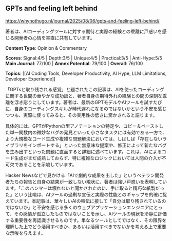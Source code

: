 ## GPTs and feeling left behind

https://whynothugo.nl/journal/2025/08/06/gpts-and-feeling-left-behind/

著者は、AIコーディングツールに対する期待と実際の経験との乖離に戸惑いを感じる開発者の心情を率直に共有しています。

**Content Type**: Opinion & Commentary

**Scores**: Signal:4/5 | Depth:3/5 | Unique:4/5 | Practical:3/5 | Anti-Hype:5/5
**Main Journal**: 77/100 | **Annex Potential**: 79/100 | **Overall**: 76/100

**Topics**: [[AI Coding Tools, Developer Productivity, AI Hype, LLM Limitations, Developer Experience]]

「GPTsと取り残される感覚」と題されたこの記事は、AIを使ったコーディングに関する世間の華やかな成功談と、著者自身の期待外れの経験との間の深刻な乖離を浮き彫りにしています。著者は、最新のGPTモデルやAIツールを試すたびに、自身のコーディングスキルが時代遅れになるのではないかという不安を感じつつも、実際に使ってみると、その実用性の低さに驚かされると語ります。

具体的には、GPTがPythonの型アノテーションの特定や、コピー＆ペーストした単一関数内の微妙なバグの発見といった小さなタスクには有効である一方で、より大規模なコード生成や複雑な問題解決においては、しばしば「存在しないライブラリをインポートする」といった無意味な提案や、修正によって新たなバグを生み出すといった問題に直面すると詳細に述べています。これは、AIによるコード生成がまだ成熟しておらず、特に複雑なロジックにおいては人間の介入が不可欠であることを示唆しています。

Hacker Newsなどで見かける「AIで劇的な成果を出した」というベテラン開発者たちの報告と自身の結果が一致しない現状に、著者は強い戸惑いを表明しています。「このハンマーは壊れないと聞かされたのに、手に取ると精巧な紙製だった」という比喩は、AIツールの過剰な宣伝と実際の性能とのギャップを的確に捉えています。本記事は、華々しいAIの喧伝に接して「自分は取り残されているのではないか」と不安を感じる多くのウェブアプリケーションエンジニアにとって、その感情が孤立したものではないことを示し、AIツールの現状を冷静に評価する重要性を再認識させるものです。単なるツールとしてではなく、その限界を理解した上でどう活用すべきか、あるいは活用すべきでないかを考える上で重要な示唆を与えます。